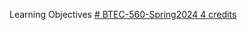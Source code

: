 Learning Objectives [# BTEC-560-Spring2024 4 credits](https://pawar1550.wixsite.com/claflin-courses/copy-of-btec560-spring-2023-4-credit)

